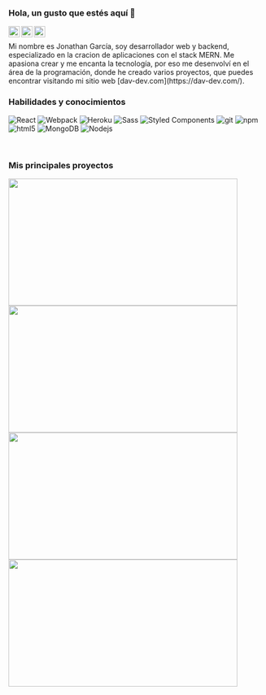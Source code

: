 ### Hola, un gusto que estés aquí 👋

<a href="https://www.instagram.com/jona_davdev/" target="blank">
  <img align="left" alt="Abhishek's Instagram" width="22px" src="https://raw.githubusercontent.com/hussainweb/hussainweb/main/icons/instagram.png" />
</a>
<a href="https://twitter.com/jona_davdev" target="blank">
  <img align="left" alt="Abhishek Naidu | Twitter" width="22px" src="https://raw.githubusercontent.com/peterthehan/peterthehan/master/assets/twitter.svg" />
</a>
<a href="https://www.linkedin.com/in/jonathan-dav-dev/" target="blank">
  <img align="left" alt="Abhishek's LinkedIN" width="22px" src="https://raw.githubusercontent.com/peterthehan/peterthehan/master/assets/linkedin.svg" />
</a>

<br />

<p>
Mi nombre es Jonathan García, soy desarrollador web y backend, especializado en la cracion de aplicaciones con el stack MERN. Me apasiona crear y me encanta la tecnología, por eso me desenvolví en el área de la programación, donde he creado varios proyectos, que puedes encontrar visitando mi sitio web [dav-dev.com](https://dav-dev.com/).
 </p>

<h3>Habilidades y conocimientos</h3>
<p>
  <img alt="React" src="https://img.shields.io/badge/-React-45b8d8?style=flat-square&logo=react&logoColor=white" />
  <img alt="Webpack" src="https://img.shields.io/badge/-Webpack-8DD6F9?style=flat-square&logo=webpack&logoColor=white" /> 
  <img alt="Heroku" src="https://img.shields.io/badge/-Heroku-430098?style=flat-square&logo=heroku&logoColor=white" />
  <img alt="Sass" src="https://img.shields.io/badge/-Sass-CC6699?style=flat-square&logo=sass&logoColor=white" />
  <img alt="Styled Components" src="https://img.shields.io/badge/-Styled_Components-db7092?style=flat-square&logo=styled-components&logoColor=white" />
  <img alt="git" src="https://img.shields.io/badge/-Git-F05032?style=flat-square&logo=git&logoColor=white" />
  <img alt="npm" src="https://img.shields.io/badge/-NPM-CB3837?style=flat-square&logo=npm&logoColor=white" />
  <img alt="html5" src="https://img.shields.io/badge/-HTML5-E34F26?style=flat-square&logo=html5&logoColor=white" />
  <img alt="MongoDB" src="https://img.shields.io/badge/-MongoDB-13aa52?style=flat-square&logo=mongodb&logoColor=white" />
  <img alt="Nodejs" src="https://img.shields.io/badge/-Nodejs-43853d?style=flat-square&logo=Node.js&logoColor=white" />
</p>

</br>

<h3>Mis principales proyectos</h3>
<a href='https://github.com/jonathangg03/social-media-frontend'>
  <img src="https://res.cloudinary.com/dklpyhteh/image/upload/v1661742489/Portfolio/miriio_qn4y7e.png" width="450" height="250" />
</a>

<a href='https://github.com/jonathan-cursos/megabyte_chat'>
  <img src="https://res.cloudinary.com/dklpyhteh/image/upload/v1661742489/Portfolio/chat_bwtm5f.jpg" width="450" height="250" />
</a>

<a href='https://github.com/jonathangg03/davdev-gallery-nextui'>
  <img src="https://res.cloudinary.com/dklpyhteh/image/upload/v1661742489/Portfolio/gallery_cvrhcz.png" width="450" height="250" />
</a>

<a href='https://github.com/jonathangg03/youtube-playlist'>
  <img src="https://res.cloudinary.com/dklpyhteh/image/upload/v1661742489/Portfolio/playlist_fwcrav.png" width="450" height="250" />
</a>

<!--
**jonathangg03/jonathangg03** is a ✨ _special_ ✨ repository because its `README.md` (this file) appears on your GitHub profile.

Here are some ideas to get you started:

- 🔭 I’m currently working on ...
- 🌱 I’m currently learning ...
- 👯 I’m looking to collaborate on ...
- 🤔 I’m looking for help with ...
- 💬 Ask me about ...
- 📫 How to reach me: ...
- 😄 Pronouns: ...
- ⚡ Fun fact: ...
-->

